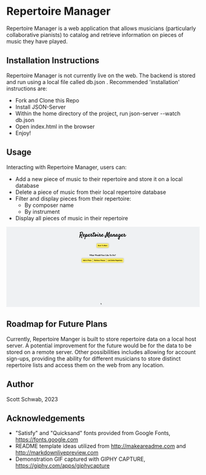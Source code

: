 # Repertoire Manager

Repertoire Manager is a web application that allows musicians (particularly collaborative pianists) to catalog and retrieve information on pieces of music they have played.

## Installation Instructions

Repertoire Manager is not currently live on the web. The backend is stored and run using a local file called db.json . Recommended 'installation' instructions are:
* Fork and Clone this Repo
* Install JSON-Server
* Within the home directory of the project, run json-server --watch db.json
* Open index.html in the browser
* Enjoy!

## Usage

Interacting with Repertoire Manager, users can:
* Add a new piece of music to their repertoire and store it on a local database
* Delete a piece of music from their local repertoire database
* Filter and display pieces from their repertoire:
  - By composer name
  - By instrument
* Display all pieces of music in their repertoire

![](https://github.com/IguanasEverywhere/repertoire-manager/blob/main/gifs/demonstrationGif.gif)

## Roadmap for Future Plans
Currently, Repertoire Manger is built to store repertoire data on a local host server. A potential improvement for the future would be for the data to be stored on a remote server. Other possibilities includes allowing for account sign-ups, providing the ability for different musicians to store distinct repertoire lists and access them on the web from any location.

## Author
Scott Schwab, 2023

## Acknowledgements
* "Satisfy" and "Quicksand" fonts provided from Google Fonts, https://fonts.google.com
* README template ideas utilized from http://makeareadme.com and http://markdownlivepreview.com
* Demonstration GIF captured with GIPHY CAPTURE, https://giphy.com/apps/giphycapture
